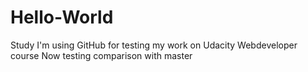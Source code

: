 # Hello-World
Study
I'm using GitHub for testing my work on Udacity Webdeveloper course
Now testing comparison with master
